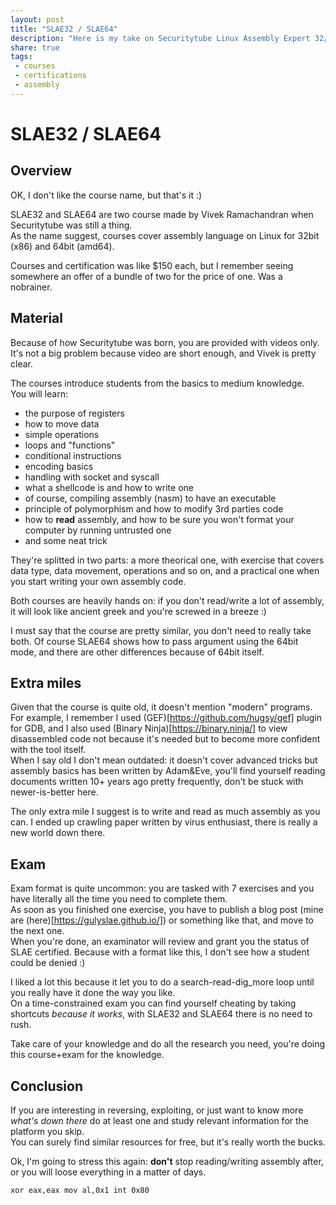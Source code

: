 ```yaml
---
layout: post
title: "SLAE32 / SLAE64"
description: "Here is my take on Securitytube Linux Assembly Expert 32/64bit"
share: true
tags:
 - courses
 - certifications
 - assembly
---
```


# SLAE32 / SLAE64

## Overview

OK, I don't like the course name, but that's it :)

SLAE32 and SLAE64 are two course made by Vivek Ramachandran when Securitytube was still a thing.  
As the name suggest, courses cover assembly language on Linux for 32bit (x86) and 64bit (amd64).

Courses and certification was like $150 each, but I remember seeing somewhere an offer of a bundle of two for the price of one. Was a nobrainer.

## Material

Because of how Securitytube was born, you are provided with videos only. It's not a big problem because video are short enough, and Vivek is pretty clear.

The courses introduce students from the basics to medium knowledge.  
You will learn:
* the purpose of registers
* how to move data
* simple operations
* loops and "functions"
* conditional instructions
* encoding basics
* handling with socket and syscall
* what a shellcode is and how to write one
* of course, compiling assembly (nasm) to have an executable
* principle of polymorphism and how to modify 3rd parties code
* how to **read** assembly, and how to be sure you won't format your computer by running untrusted one
* and some neat trick

They're splitted in two parts: a more theorical one, with exercise that covers data type, data movement, operations and so on, and a practical one when you start writing your own assembly code.

Both courses are heavily hands on: if you don't read/write a lot of assembly, it will look like ancient greek and you're screwed in a breeze :)

I must say that the course are pretty similar, you don't need to really take both. Of course SLAE64 shows how to pass argument using the 64bit mode, and there are other differences because of 64bit itself.

## Extra miles

Given that the course is quite old, it doesn't mention "modern" programs. For example, I remember I used (GEF)[https://github.com/hugsy/gef] plugin for GDB, and I also used (Binary Ninja)[https://binary.ninja/] to view disassembled code not because it's needed but to become more confident with the tool itself.  
When I say old I don't mean outdated: it doesn't cover advanced tricks but assembly basics has been written by Adam&Eve, you'll find yourself reading documents written 10+ years ago pretty frequently, don't be stuck with newer-is-better here.

The only extra mile I suggest is to write and read as much assembly as you can. I ended up crawling paper written by virus enthusiast, there is really a new world down there.

## Exam

Exam format is quite uncommon: you are tasked with 7 exercises and you have literally all the time you need to complete them.  
As soon as you finished one exercise, you have to publish a blog post (mine are (here)[https://gulyslae.github.io/]) or something like that, and move to the next one.  
When you're done, an examinator will review and grant you the status of SLAE certified. Because with a format like this, I don't see how a student could be denied :)

I liked a lot this because it let you to do a search-read-dig_more loop until you really have it done the way you like.  
On a time-constrained exam you can find yourself cheating by taking shortcuts *because it works*, with SLAE32 and SLAE64 there is no need to rush.

Take care of your knowledge and do all the research you need, you're doing this course+exam for the knowledge.


## Conclusion

If you are interesting in reversing, exploiting, or just want to know more *what's down there* do at least one and study relevant information for the platform you skip.  
You can surely find similar resources for free, but it's really worth the bucks.

Ok, I'm going to stress this again: **don't** stop reading/writing assembly after, or you will loose everything in a matter of days.

`
xor eax,eax
mov al,0x1
int 0x80
`
